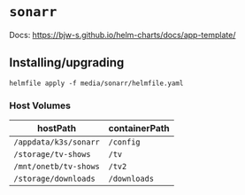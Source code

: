 # `sonarr`

Docs: https://bjw-s.github.io/helm-charts/docs/app-template/

## Installing/upgrading

```shell
helmfile apply -f media/sonarr/helmfile.yaml
```

### Host Volumes

| hostPath              | containerPath |
| --------------------- | ------------- |
| `/appdata/k3s/sonarr` | `/config`     |
| `/storage/tv-shows`   | `/tv`         |
| `/mnt/onetb/tv-shows` | `/tv2`        |
| `/storage/downloads`  | `/downloads`  |

